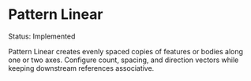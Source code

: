 # Pattern Linear

Status: Implemented

Pattern Linear creates evenly spaced copies of features or bodies along one or two axes. Configure count, spacing, and direction vectors while keeping downstream references associative.

